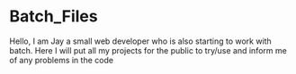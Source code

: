 # Batch_Files
Hello, I am Jay a small web developer who is also starting to work with batch. Here I will put all my projects for the public to try/use and inform me of any problems in the code
